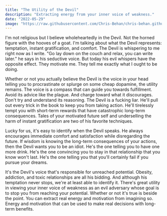 ```yaml
---
title: "The Utility of the Devil"
description: "Extracting energy from your inner voice of weakness."
date: "2022-05-29"
image: "https://raw.githubusercontent.com/Chris-Behan/chris-behan.github.io/master/public/images/2-paths.jpg"
---
```


I'm not religious but I believe wholeheartedly in the Devil. Not the horned figure with the hooves
of a goat. I'm talking about what the Devil represents: temptation, instant gratification, and
comfort. The Devil is whispering to me right now as I write. "Go lay down on the couch and relax,
you can write later." he says in his seductive voice. But today his evil whispers have the opposite
effect. They motivate me. They tell me exactly what I ought to be doing.

Whether or not you actually believe the Devil is the voice in your head telling you to procrastinate
or splurge on some cheap dopamine, the utility remains. The voice is a compass that can guide you
towards fulfillment. Avoid its advice like the plague. And charge toward what it discourages.
Don't try and understand its reasoning. The Devil is a fucking liar. He'll pull out every trick
in the book to keep you from taking action. He'll tirelessly tempt you with short-term rewards
that have catastrophic long-term consequences. Tales of your motivated future self and underselling
the harm of instant gratification are two of his favorite techniques.

Lucky for us, it's easy to identify when the Devil speaks. He always encourages immediate comfort
and satisfaction while disregarding the future. If wisdom is knowing the long-term consequences of
your actions, then the Devil wants you to be an idiot. He's the one telling you to have one more
drink. He's the one convincing you to stay in that relationship that you know won't last. He's the
one telling you that you'll certainly fail if you pursue your dreams.

It's the Devil's voice that's responsible for unreached potential. Obesity, addiction, and toxic
relationships are all his bidding. And although his temptation never stops, we're at least able to
identify it. There's great utility in viewing your inner voice of weakness as an evil adversary
whose goal is to stop you from reaching your potential. Whether or not it's true is beside the
point. You can extract real energy and motivation from imagining so. Energy and motivation that
can be used to make real decisions with long-term benefits.
